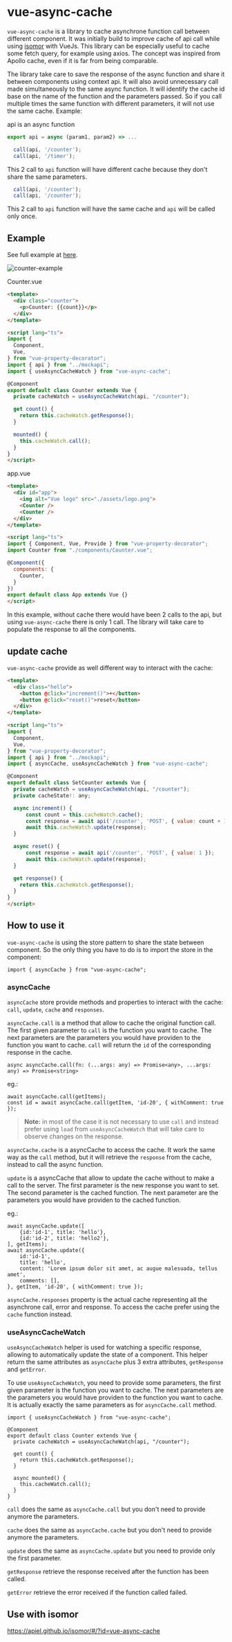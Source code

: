 # vue-async-cache

`vue-async-cache` is a library to cache asynchrone function call between different component.
It was initially build to improve cache of api call while using [isomor](https://github.com/apiel/isomor) with VueJs. This library can be especially useful to cache some fetch query, for example using axios. The concept was inspired from Apollo cache, even if it is far from being comparable.

The library take care to save the response of the async function and share it between components using context api. It will also avoid unnecessary call made simultaneously to the same async function. It will identify the cache id base on the name of the function and the parameters passed. So if you call multiple times the same function with different parameters, it will not use the same cache. Example:

api is an async function
```js
export api = async (param1, param2) => ...
```

```js
  call(api, '/counter');
  call(api, '/timer');
```
This 2 call to `api` function will have different cache because they don't share the same parameters.

```js
  call(api, '/counter');
  call(api, '/counter');
```
This 2 call to `api` function will have the same cache and `api` will be called only once.

## Example

See full example at [here](https://github.com/apiel/vue-async-cache/tree/master/example).

![counter-example](https://github.com/apiel/async-cache/blob/master/packages/vue-async-cache/media/vue-async-cache.gif?raw=true)

Counter.vue
```html
<template>
  <div class="counter">
    <p>Counter: {{count}}</p>
  </div>
</template>

<script lang="ts">
import {
  Component,
  Vue,
} from "vue-property-decorator";
import { api } from "../mockapi";
import { useAsyncCacheWatch } from "vue-async-cache";

@Component
export default class Counter extends Vue {
  private cacheWatch = useAsyncCacheWatch(api, "/counter");

  get count() {
    return this.cacheWatch.getResponse();
  }

  mounted() {
    this.cacheWatch.call();
  }
}
</script>
```

app.vue
```html
<template>
  <div id="app">
    <img alt="Vue logo" src="./assets/logo.png">
    <Counter />
    <Counter />
  </div>
</template>

<script lang="ts">
import { Component, Vue, Provide } from "vue-property-decorator";
import Counter from "./components/Counter.vue";

@Component({
  components: {
    Counter,
  }
})
export default class App extends Vue {}
</script>
```
In this example, without cache there would have been 2 calls to the api, but using `vue-async-cache` there is only 1 call. The library will take care to populate the response to all the components.

## update cache

`vue-async-cache` provide as well different way to interact with the cache:

```html
<template>
  <div class="hello">
    <button @click="increment()">+</button>
    <button @click="reset()">reset</button>
  </div>
</template>

<script lang="ts">
import {
  Component,
  Vue,
} from "vue-property-decorator";
import { api } from "../mockapi";
import { asyncCache, useAsyncCacheWatch } from "vue-async-cache";

@Component
export default class SetCounter extends Vue {
  private cacheWatch = useAsyncCacheWatch(api, "/counter");
  private cacheState!: any;

  async increment() {
      const count = this.cacheWatch.cache();
      const response = await api('/counter', 'POST', { value: count + 1 });
      await this.cacheWatch.update(response);
  }

  async reset() {
      const response = await api('/counter', 'POST', { value: 1 });
      await this.cacheWatch.update(response);
  }

  get response() {
    return this.cacheWatch.getResponse();
  }
}
</script>
```

## How to use it

`vue-async-cache` is using the store pattern to share the state between component. So the only thing you have to do is to import the store in the component:

```tsx
import { asyncCache } from "vue-async-cache";
```

### asyncCache

`asyncCache` store provide methods and properties to interact with the cache: `call`, `update`, `cache` and `responses`.

`asyncCache.call` is a method that allow to cache the original function call. The first given parameter to `call` is the function you want to cache. The next parameters are the parameters you would have providen to the function you want to cache. `call` will return the `id` of the corresponding response in the cache.

```tsx
async asyncCache.call(fn: (...args: any) => Promise<any>, ...args: any) => Promise<string>
```

eg.:
```tsx
await asyncCache.call(getItems);
const id = await asyncCache.call(getItem, 'id-20', { withComment: true });
```
> **Note:** in most of the case it is not necessary to use `call` and instead prefer using `load` from `useAsyncCacheWatch` that will take care to observe changes on the response.

`asyncCache.cache` is a asyncCache to access the cache. It work the same way as the `call` method, but it will retrieve the `response` from the cache, instead to call the async function.

`update` is a asyncCache that allow to update the cache without to make a call to the server. The first parameter is the new response you want to set. The second parameter is the cached function. The next parameter are the parameters you would have providen to the cached function.

eg.:

```tsx
await asyncCache.update([
    {id:'id-1', title: 'hello'},
    {id:'id-2', title: 'hello2'},
], getItems);
await asyncCache.update({
    id:'id-1',
    title: 'hello',
    content: 'Lorem ipsum dolor sit amet, ac augue malesuada, tellus amet',
    comments: [],
}, getItem, 'id-20', { withComment: true });
```

`asyncCache.responses` property is the actual cache representing all the asynchrone call, error and response. To access the cache prefer using the `cache` function instead.

### useAsyncCacheWatch

`useAsyncCacheWatch` helper is used for watching a specific response, allowing to automatically update the state of a component. This helper return the same attributes as `asyncCache` plus 3 extra attributes, `getResponse` and `getError`.

To use `useAsyncCacheWatch`, you need to provide some parameters, the first given parameter is the function you want to cache. The next parameters are the parameters you would have providen to the function you want to cache. It is actually exactly the same parameters as for `asyncCache.call` method.

```tsx
import { useAsyncCacheWatch } from "vue-async-cache";

@Component
export default class Counter extends Vue {
  private cacheWatch = useAsyncCacheWatch(api, "/counter");

  get count() {
    return this.cacheWatch.getResponse();
  }

  async mounted() {
    this.cacheWatch.call();
  }
}
```

`call` does the same as `asyncCache.call` but you don't need to provide anymore the parameters.

`cache` does the same as `asyncCache.cache` but you don't need to provide anymore the parameters.

`update` does the same as `asyncCache.update` but you need to provide only the first parameter.

`getResponse` retrieve the response received after the function has been called.

`getError` retrieve the error received if the function called failed.

## Use with isomor

https://apiel.github.io/isomor/#/?id=vue-async-cache
